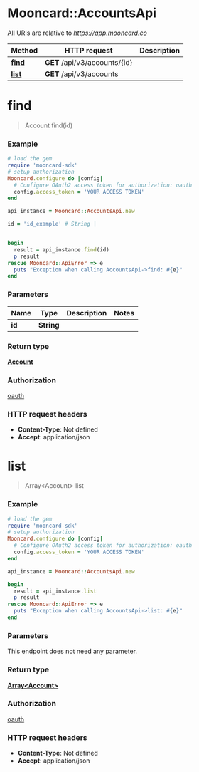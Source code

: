 # Mooncard::AccountsApi

All URIs are relative to *https://app.mooncard.co*

Method | HTTP request | Description
------------- | ------------- | -------------
[**find**](AccountsApi.md#find) | **GET** /api/v3/accounts/{id} | 
[**list**](AccountsApi.md#list) | **GET** /api/v3/accounts | 


# **find**
> Account find(id)



### Example
```ruby
# load the gem
require 'mooncard-sdk'
# setup authorization
Mooncard.configure do |config|
  # Configure OAuth2 access token for authorization: oauth
  config.access_token = 'YOUR ACCESS TOKEN'
end

api_instance = Mooncard::AccountsApi.new

id = 'id_example' # String | 


begin
  result = api_instance.find(id)
  p result
rescue Mooncard::ApiError => e
  puts "Exception when calling AccountsApi->find: #{e}"
end
```

### Parameters

Name | Type | Description  | Notes
------------- | ------------- | ------------- | -------------
 **id** | **String**|  | 

### Return type

[**Account**](Account.md)

### Authorization

[oauth](../README.md#oauth)

### HTTP request headers

 - **Content-Type**: Not defined
 - **Accept**: application/json



# **list**
> Array&lt;Account&gt; list



### Example
```ruby
# load the gem
require 'mooncard-sdk'
# setup authorization
Mooncard.configure do |config|
  # Configure OAuth2 access token for authorization: oauth
  config.access_token = 'YOUR ACCESS TOKEN'
end

api_instance = Mooncard::AccountsApi.new

begin
  result = api_instance.list
  p result
rescue Mooncard::ApiError => e
  puts "Exception when calling AccountsApi->list: #{e}"
end
```

### Parameters
This endpoint does not need any parameter.

### Return type

[**Array&lt;Account&gt;**](Account.md)

### Authorization

[oauth](../README.md#oauth)

### HTTP request headers

 - **Content-Type**: Not defined
 - **Accept**: application/json



